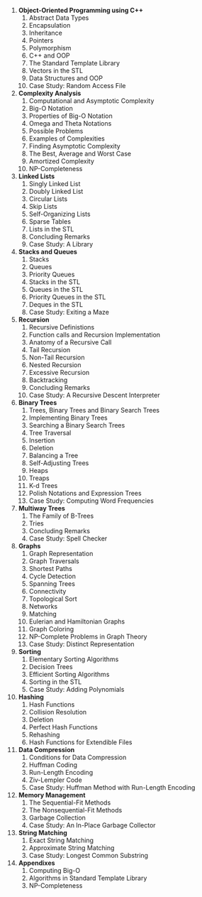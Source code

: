 1. **Object-Oriented Programming using C++**
	1. Abstract Data Types
	2. Encapsulation
	3. Inheritance
	4. Pointers
	5. Polymorphism
	6. C++ and OOP
	7. The Standard Template Library
	8. Vectors in the STL
	9. Data Structures and OOP
	10. Case Study: Random Access File
2. **Complexity Analysis**
	1. Computational and Asymptotic Complexity
	2. Big-O Notation
	3. Properties of Big-O Notation
	4. Omega and Theta Notations
	5. Possible Problems
	6. Examples of Complexities
	7. Finding Asymptotic Complexity
	8. The Best, Average and Worst Case
	9. Amortized Complexity
	10. NP-Completeness
3. **Linked Lists**
	1. Singly Linked List
	2. Doubly Linked List
	3. Circular Lists
	4. Skip Lists
	5. Self-Organizing Lists
	6. Sparse Tables
	7. Lists in the STL
	8. Concluding Remarks
	9. Case Study: A Library
4. **Stacks and Queues**
	1. Stacks
	2. Queues
	3. Priority Queues
	4. Stacks in the STL
	5. Queues in the STL
	6. Priority Queues in the STL
	7. Deques in the STL
	8. Case Study: Exiting a Maze
5. **Recursion**
	1. Recursive Definistions
	2. Function calls and Recursion Implementation
	3. Anatomy of a Recursive Call
	4. Tail Recursion
	5. Non-Tail Recursion
	6. Nested Recursion
	7. Excessive Recursion
	8. Backtracking
	9. Concluding Remarks
	10. Case Study: A Recursive Descent Interpreter
6. **Binary Trees**
	1. Trees, Binary Trees and Binary Search Trees
	2. Implementing Binary Trees
	3. Searching a Binary Search Trees
	4. Tree Traversal
	5. Insertion
	6. Deletion
	7. Balancing a Tree
	8. Self-Adjusting Trees
	9. Heaps
	10. Treaps
	11. K-d Trees
	12. Polish Notations and Expression Trees
	13. Case Study: Computing Word Frequencies
7. **Multiway Trees**
	1. The Family of B-Trees
	2. Tries
	3. Concluding Remarks
	4. Case Study: Spell Checker
8. **Graphs**
	1. Graph Representation
	2. Graph Traversals
	3. Shortest Paths
	4. Cycle Detection
	5. Spanning Trees
	6. Connectivity
	7. Topological Sort
	8. Networks
	9. Matching
	10. Eulerian and Hamiltonian Graphs
	11. Graph Coloring
	12. NP-Complete Problems in Graph Theory
	13. Case Study: Distinct Representation
9. **Sorting**
	1. Elementary Sorting Algorithms
	2. Decision Trees
	3. Efficient Sorting Algorithms
	4. Sorting in the STL
	5. Case Study: Adding Polynomials
10. **Hashing**
	1. Hash Functions
	2. Collision Resolution
	3. Deletion
	4. Perfect Hash Functions
	5. Rehashing
	6. Hash Functions for Extendible Files
11. **Data Compression**
	1. Conditions for Data Compression
	2. Huffman Coding
	3. Run-Length Encoding
	4. Ziv-Lempler Code
	5. Case Study: Huffman Method with Run-Length Encoding
12. **Memory Management**
	1. The Sequential-Fit Methods
	2. The Nonsequential-Fit Methods
	3. Garbage Collection
	4. Case Study: An In-Place Garbage Collector
13. **String Matching**
	1. Exact String Matching
	2. Approximate String Matching
	3. Case Study: Longest Common Substring
14. **Appendixes**
	1. Computing Big-O
	2. Algorithms in Standard Template Library
	3. NP-Completeness